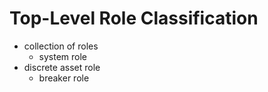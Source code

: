 # Top-Level Role Classification

* collection of roles
    * system role
* discrete asset role
    * breaker role
    
    
